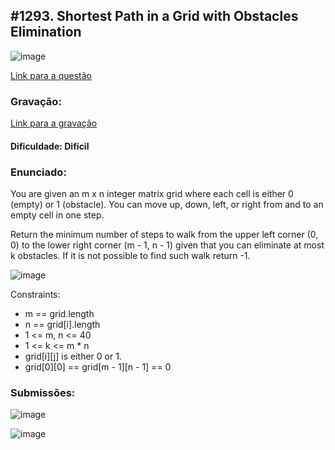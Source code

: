 ## #1293. Shortest Path in a Grid with Obstacles Elimination

![image](https://github.com/user-attachments/assets/7b392b7a-db19-4372-8219-9b2df68c6ae2)

[Link para a questão](https://leetcode.com/problems/shortest-path-in-a-grid-with-obstacles-elimination/description/)

### Gravação:

[Link para a gravação]()

#### Dificuldade: Difícil

### Enunciado:

You are given an m x n integer matrix grid where each cell is either 0 (empty) or 1 (obstacle). You can move up, down, left, or right from and to an empty cell in one step.

Return the minimum number of steps to walk from the upper left corner (0, 0) to the lower right corner (m - 1, n - 1) given that you can eliminate at most k obstacles. If it is not possible to find such walk return -1.

![image](https://github.com/user-attachments/assets/8b2e2513-ed66-4608-b6e7-f905403e7a0d)


Constraints:

- m == grid.length
- n == grid[i].length
- 1 <= m, n <= 40
- 1 <= k <= m * n
- grid[i][j] is either 0 or 1.
- grid[0][0] == grid[m - 1][n - 1] == 0

### Submissões: 

![image](https://github.com/user-attachments/assets/8c2a6800-84d2-4804-9d10-f1cf42534eb6)

![image](https://github.com/user-attachments/assets/c4646533-74b6-4a9f-b1d5-68685defe46c)


